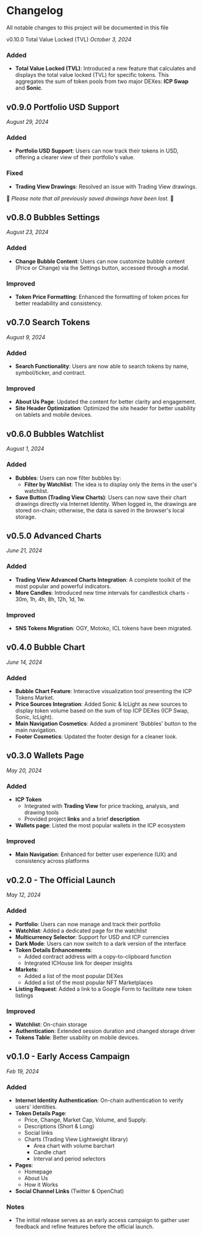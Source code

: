 # Changelog

All notable changes to this project will be documented in this file

v0.10.0 Total Value Locked (TVL)
_October 3, 2024_

### Added
- **Total Value Locked (TVL)**: Introduced a new feature that calculates and displays the total value locked (TVL) for specific tokens. This aggregates the sum of token pools from two major DEXes: **ICP Swap** and **Sonic**.

## v0.9.0 Portfolio USD Support
_August 29, 2024_

### Added
- **Portfolio USD Support**: Users can now track their tokens in USD, offering a clearer view of their portfolio's value.

### Fixed
- **Trading View Drawings**: Resolved an issue with Trading View drawings. 

🚨 _Please note that all previously saved drawings have been lost._ 🚨


## v0.8.0 Bubbles Settings
_August 23, 2024_

### Added
- **Change Bubble Content**: Users can now customize bubble content (Price or Change) via the Settings button, accessed through a modal.

### Improved
- **Token Price Formatting**: Enhanced the formatting of token prices for better readability and consistency.

## v0.7.0 Search Tokens
_August 9, 2024_

### Added
- **Search Functionality**: Users are now able to search tokens by name, symbol/ticker, and contract.

### Improved
- **About Us Page**: Updated the content for better clarity and engagement.
- **Site Header Optimization**: Optimized the site header for better usability on tablets and mobile devices.

## v0.6.0 Bubbles Watchlist
_August 1, 2024_

### Added
- **Bubbles**: Users can now filter bubbles by:
  - **Filter by Watchlist**: The idea is to display only the items in the user's watchlist.
- **Save Button (Trading View Charts)**: Users can now save their chart drawings directly via Internet Identity. When logged in, the drawings are stored on-chain; otherwise, the data is saved in the browser's local storage.

## v0.5.0 Advanced Charts
_June 21, 2024_

### Added
- **Trading View Advanced Charts Integration**: A complete toolkit of the most popular and powerful indicators.
- **More Candles**: Introduced new time intervals for candlestick charts - 30m, 1h, 4h, 8h, 12h, 1d, 1w.

### Improved
- **SNS Tokens Migration**: OGY, Motoko, ICL tokens have been migrated.

## v0.4.0 Bubble Chart
_June 14, 2024_

### Added
- **Bubble Chart Feature**: Interactive visualization tool presenting the ICP Tokens Market.
- **Price Sources Integration**: Added Sonic & IcLight as new sources to display token volume based on the sum of top ICP DEXes (ICP Swap, Sonic, IcLight).
- **Main Navigation Cosmetics**: Added a prominent 'Bubbles' button to the main navigation.
- **Footer Cosmetics**: Updated the footer design for a cleaner look.

## v0.3.0 Wallets Page
_May 20, 2024_

### Added
- **ICP Token**
  - Integrated with **Trading View** for price tracking, analysis, and drawing tools
  - Provided project **links** and a brief **description**
- **Wallets page**: Listed the most popular wallets in the ICP ecosystem

### Improved
- **Main Navigation**: Enhanced for better user experience (UX) and consistency across platforms

## v0.2.0 - The Official Launch
_May 12, 2024_

### Added
- **Portfolio**: Users can now manage and track their portfolio
- **Watchlist**: Added a dedicated page for the watchlist
- **Multicurrency Selector**: Support for USD and ICP currencies
- **Dark Mode**: Users can now switch to a dark version of the interface
- **Token Details Enhancements**:
  - Added contract address with a copy-to-clipboard function
  - Integrated ICHouse link for deeper insights
- **Markets**:
  - Added a list of the most popular DEXes
  - Added a list of the most popular NFT Marketplaces
- **Listing Request**: Added a link to a Google Form to facilitate new token listings

### Improved
- **Watchlist**: On-chain storage
- **Authentication**: Extended session duration and changed storage driver
- **Tokens Table**: Better usability on mobile devices.

## v0.1.0 - Early Access Campaign
_Feb 19, 2024_

### Added
- **Internet Identity Authentication**: On-chain authentication to verify users' identities.
- **Token Details Page**:
    - Price, Change, Market Cap, Volume, and Supply.
    - Descriptions (Short & Long)
  - Social links
  - Charts (Trading View Lightweight library)
    - Area chart with volume barchart
    - Candle chart
    - Interval and period selectors
- **Pages**:
  - Homepage
  - About Us
  - How it Works
- **Social Channel Links** (Twitter & OpenChat)

### Notes
- The initial release serves as an early access campaign to gather user feedback and refine features before the official launch.
